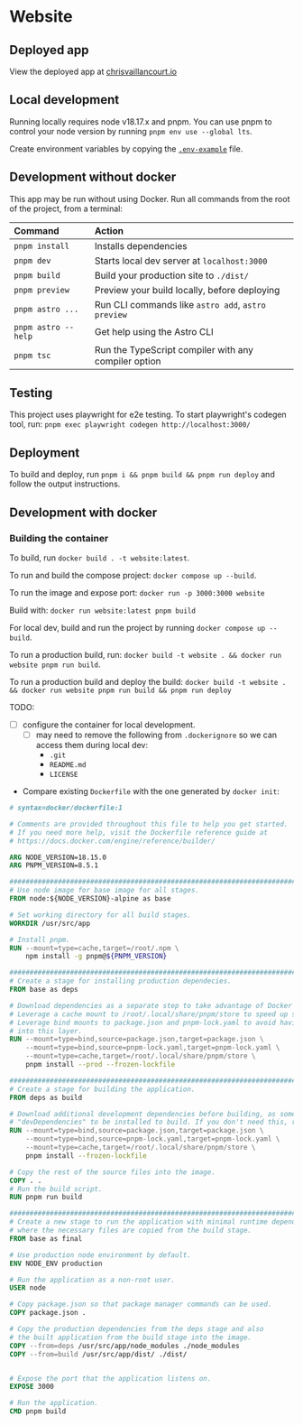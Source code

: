 # Website

## Deployed app

View the deployed app at
[chrisvaillancourt.io](https://www.chrisvaillancourt.io/)

## Local development

Running locally requires node v18.17.x and pnpm. You can use pnpm to control
your node version by running `pnpm env use --global lts`.

Create environment variables by copying the [`.env-example`](./env-example)
file.

## Development without docker

This app may be run without using Docker. Run all commands from the root of the
project, from a terminal:

| Command             | Action                                               |
| :------------------ | :--------------------------------------------------- |
| `pnpm install`      | Installs dependencies                                |
| `pnpm dev`          | Starts local dev server at `localhost:3000`          |
| `pnpm build`        | Build your production site to `./dist/`              |
| `pnpm preview`      | Preview your build locally, before deploying         |
| `pnpm astro ...`    | Run CLI commands like `astro add`, `astro preview`   |
| `pnpm astro --help` | Get help using the Astro CLI                         |
| `pnpm tsc`          | Run the TypeScript compiler with any compiler option |

## Testing

This project uses playwright for e2e testing. To start playwright's codegen
tool, run: `pnpm exec playwright codegen http://localhost:3000/  `

## Deployment

To build and deploy, run `pnpm i && pnpm build && pnpm run deploy` and follow
the output instructions.

## Development with docker

### Building the container

To build, run `docker build . -t website:latest`.

To run and build the compose project: `docker compose up --build`.

To run the image and expose port: `docker run -p 3000:3000 website`

Build with: `docker run website:latest pnpm build`

For local dev, build and run the project by running `docker compose up --build`.

To run a production build, run:
`docker build -t website . && docker run website pnpm run build`.

To run a production build and deploy the build:
`docker build -t website . && docker run website pnpm run build && pnpm run deploy`

TODO:

- [ ] configure the container for local development.
  - [ ] may need to remove the following from `.dockerignore` so we can access
        them during local dev:
    - `.git`
    - `README.md`
    - `LICENSE`
- Compare existing `Dockerfile` with the one generated by `docker init`:

```Dockerfile
# syntax=docker/dockerfile:1

# Comments are provided throughout this file to help you get started.
# If you need more help, visit the Dockerfile reference guide at
# https://docs.docker.com/engine/reference/builder/

ARG NODE_VERSION=18.15.0
ARG PNPM_VERSION=8.5.1

################################################################################
# Use node image for base image for all stages.
FROM node:${NODE_VERSION}-alpine as base

# Set working directory for all build stages.
WORKDIR /usr/src/app

# Install pnpm.
RUN --mount=type=cache,target=/root/.npm \
    npm install -g pnpm@${PNPM_VERSION}

################################################################################
# Create a stage for installing production dependecies.
FROM base as deps

# Download dependencies as a separate step to take advantage of Docker's caching.
# Leverage a cache mount to /root/.local/share/pnpm/store to speed up subsequent builds.
# Leverage bind mounts to package.json and pnpm-lock.yaml to avoid having to copy them
# into this layer.
RUN --mount=type=bind,source=package.json,target=package.json \
    --mount=type=bind,source=pnpm-lock.yaml,target=pnpm-lock.yaml \
    --mount=type=cache,target=/root/.local/share/pnpm/store \
    pnpm install --prod --frozen-lockfile

################################################################################
# Create a stage for building the application.
FROM deps as build

# Download additional development dependencies before building, as some projects require
# "devDependencies" to be installed to build. If you don't need this, remove this step.
RUN --mount=type=bind,source=package.json,target=package.json \
    --mount=type=bind,source=pnpm-lock.yaml,target=pnpm-lock.yaml \
    --mount=type=cache,target=/root/.local/share/pnpm/store \
    pnpm install --frozen-lockfile

# Copy the rest of the source files into the image.
COPY . .
# Run the build script.
RUN pnpm run build

################################################################################
# Create a new stage to run the application with minimal runtime dependencies
# where the necessary files are copied from the build stage.
FROM base as final

# Use production node environment by default.
ENV NODE_ENV production

# Run the application as a non-root user.
USER node

# Copy package.json so that package manager commands can be used.
COPY package.json .

# Copy the production dependencies from the deps stage and also
# the built application from the build stage into the image.
COPY --from=deps /usr/src/app/node_modules ./node_modules
COPY --from=build /usr/src/app/dist/ ./dist/


# Expose the port that the application listens on.
EXPOSE 3000

# Run the application.
CMD pnpm build

```
